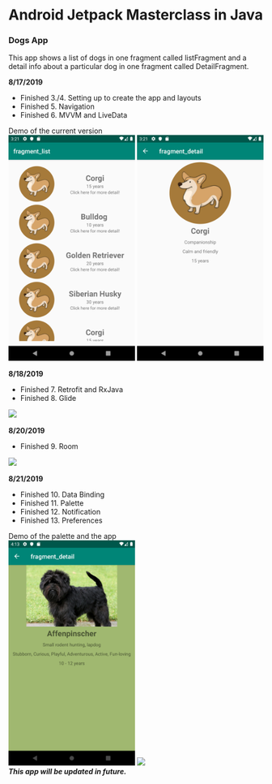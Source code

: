 <h1> Android Jetpack Masterclass in Java </h1>
<h3> Dogs App </h3>

<p> 
This app shows a list of dogs in one fragment called listFragment and a detail info about a particular dog in one fragment called DetailFragment. </p>

<p>
<b> 8/17/2019 </b>
<br>
<ul>
<li> Finished 3./4. Setting up to create the app and layouts </li>
<li> Finished 5. Navigation </li>
<li> Finished 6. MVVM and LiveData </li> 
</ul>
Demo of the current version
<br>
<div>
<img src="Screenshots/ListFragment.png" width = "250">          <img src="Screenshots/DetailFragment.png" width = "250">
</div>
</p>

<p> 
  <b> 8/18/2019 </b>
<ul>
<li> Finished 7. Retrofit and RxJava </li>
<li> Finished 8. Glide </li>
</ul>
<img src="Screenshots/dogsApp.gif" width = "250">
</p>

<p>
  <b> 8/20/2019 </b>
  <ul>
    <li> Finished 9. Room </li>
  </ul>
  <img src="Screenshots/update1.gif" width = "250">
</p>

<p> 
  <b> 8/21/2019 </b>
<ul>
  <li> Finished 10. Data Binding </li> 
  <li> Finished 11. Palette </li>
  <li> Finished 12. Notification </li>
  <li> Finished 13. Preferences </li>
</ul>
Demo of the palette and the app
<br>
<div>
<img src="Screenshots/palette.png" width="250">        <img src="Screenshots/August21.gif" width="250">
</div>
<b><i>This app will be updated in future.</i></b>
